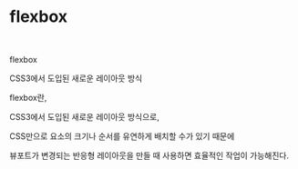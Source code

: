 # flexbox
﻿

flexbox

CSS3에서 도입된 새로운 레이아웃 방식

flexbox란,

CSS3에서 도입된 새로운 레이아웃 방식으로,

CSS만으로 요소의 크기나 순서를 유연하게 배치할 수가 있기 때문에

뷰포트가 변경되는 반응형 레이아웃을 만들 때 사용하면 효율적인 작업이 가능해진다.

﻿
